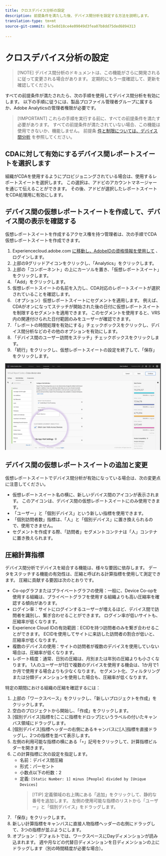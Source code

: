 ```yaml
---
title: クロスデバイス分析の設定
description: 前提条件を満たした後、デバイス間分析を設定する方法を説明します。
translation-type: tm+mt
source-git-commit: 8c5e8d18ce4e09049d3fea07b8dd75ded6894313

---
```



# クロスデバイス分析の設定

> [!NOTE] デバイス間分析のドキュメントは、この機能がさらに開発されるに従って変更される場合があります。 定期的にもう一度確認して、更新を確認してください。

すべての前提条件が満たされたら、次の手順を使用してデバイス間分析を有効にします。 以下の手順に従うには、製品プロファイル管理者グループに属するか、Adobe Analyticsの管理者権限が必要です。

> [!IMPORTANT] これらの手順を実行する前に、すべての前提条件を満たす必要があります。 すべての前提条件が満たされていない場合、この機能は使用できないか、機能しません。 前提条 [件と制限については、デバイス間分析](cda-home.md) を参照してください。

## CDAに対して有効にするデバイス間レポートスイートを選択します

組織がCDAを使用するようにプロビジョニングされている場合は、使用するレポートスイートを選択します。 この選択は、アドビのアカウントマネージャーを通じて伝えることができます。 その後、アドビが選択したレポートスイートをCDA処理用に有効にします。

## デバイス間の仮想レポートスイートを作成して、デバイス間の表示を確認する

仮想レポートスイートを作成するアクセス権を持つ管理者は、次の手順でCDA仮想レポートスイートを作成できます。

1. Experiencecloud.adobe.com [に移動し、AdobeIDの資格情報を使用して](https://experiencecloud.adobe.com) 、ログインします。
2. 上部の9グリッドアイコンをクリックし、「Analytics」をクリックします。
3. 上部の「コンポーネント」の上にカーソルを置き、「仮想レポートスイート」をクリックします。
4. 「Add」をクリックします。
5. 仮想レポートスイートの名前を入力し、CDA対応のレポートスイートが選択されていることを確認します。
6. （オプション）仮想レポートスイートにセグメントを適用します。 例えば、CDAがオンになってステッチが開始された後の日付に仮想レポートスイートを制限するセグメントを適用できます。 このセグメントを使用すると、VRS内の関連付けられた日付範囲のみをユーザーが確認できます。
7. 「レポートの時間処理を有効にする」チェックボックスをクリックし、デバイス間分析などのその他のオプションを有効にします。
8. 「デバイス間のユーザー訪問をステッチ」チェックボックスをクリックします。
9. 「続行」をクリックし、仮想レポートスイートの設定を終了して、「保存」をクリックします。

![CDAチェックボックス](assets/cda-checkbox.png)

## デバイス間の仮想レポートスイートの追加と変更

仮想レポートスイートでデバイス間分析が有効になっている場合は、次の変更点に注意してください。

* 仮想レポートスイート名の横に、新しいデバイス間のアイコンが表示されます。 このアイコンは、デバイス間の仮想レポートスイートにのみ使用できます。
* 「ユーザー」と「個別デバイス」という新しい指標を使用できます。
* 「個別訪問者数」指標は、「人」と「個別デバイス」に置き換えられるので、使用できません。
* セグメントを作成する際、「訪問者」セグメントコンテナは「人」コンテナに置き換えられます。

## 圧縮計算指標

デバイス間分析でデバイスを結合する機能は、様々な要因に依存します。 データをステッチする機能の有効性は、圧縮と呼ばれる計算指標を使用して測定できます。 圧縮に貢献する要因は次のとおりです。

* Co-opグラフまたはプライベートグラフの使用：一般に、Device Co-opを使用する組織は、プライベートグラフを使用する組織よりも高い圧縮率を確認する傾向があります。
* ログイン率：サイトにログインするユーザーが増えるほど、デバイス間で訪問者を識別し、繋ぎ合わせることができます。 ログイン率が低いサイトも、圧縮率が低くなります。
* Experience Cloud IDの有効範囲：ECIDを持つ訪問者のみを繋ぎ合わせることができます。 ECIDを使用してサイトに来訪した訪問者の割合が低いと、圧縮率が低くなります。
* 複数のデバイスの使用：サイトの訪問者が複数のデバイスを使用していない場合は、圧縮率が低くなります。
* レポート精度：通常、日別の圧縮は、月別または年別の圧縮よりも小さくなります。 1人のユーザーが1日で複数のデバイスを使用する機会は、1か月で1か月で使用する場合よりも少なくなります。 セグメント化、フィルタリングまたは分類ディメンションを使用した場合も、圧縮率が低くなります。

特定の期間における組織の圧縮を確認するには：

1. 上部の「ワークスペース」をクリックし、「新しいプロジェクトを作成」をクリックします。
2. 空白のプロジェクトから開始し、「作成」をクリックします。
3. [個別デバイス]指標を[ここに指標をドロップ]というラベルの付いたキャンバス領域にドラッグします。
4. [個別デバイス]指標ヘッダーの右側にあるキャンバスに[人]指標を直接ドラッグし、2つの指標を並べて表示します。
5. 左側の利用可能な指標の横にある「`+`」記号をクリックして、計算指標ビルダーを開きます。
6. この計算指標に次の設定を指定します。
   * 名前：デバイス間圧縮
   * 形式：パーセント
   * 小数点以下の桁数：2
   * 定義: `[Static Number: 1] minus [People] divided by [Unique Devices]`
      > [!TIP] 定義領域の右上隅にある「追加」をクリックして、静的な番号を追加します。 左側の使用可能な指標のリストから「ユーザー」と「個別デバイス」をドラッグします。
7. 「保存」をクリックします。
8. 新しい計算指標をキャンバスに直接人物指標ヘッダーの右側にドラッグして、3つの指標が並ぶようにします。
9. オプション：デフォルトでは、ワークスペースにDayディメンションが読み込まれます。 週や月などの代替日ディメンションを日ディメンションの上にドラッグします（別の時間精度が必要な場合）。
